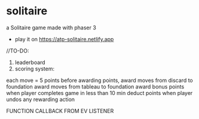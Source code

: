 # solitaire
a Solitaire game made with phaser 3
* play it on https://atp-solitaire.netlify.app
  
//TO-DO:
1. leaderboard
7. scoring system:

each move = 5 points
before awarding points,
award moves from discard to foundation
award moves from tableau to foundation
award bonus points when player completes game in less than 10 min
deduct points when player undos any rewarding action




FUNCTION CALLBACK FROM EV LISTENER